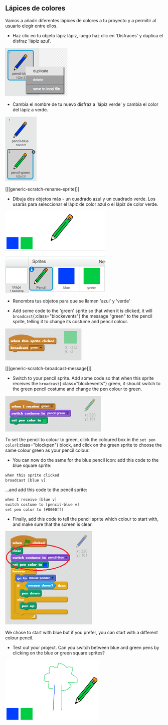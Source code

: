 ## Lápices de colores

Vamos a añadir diferentes lápices de colores a tu proyecto y a permitir al usuario elegir entre ellos.

+ Haz clic en tu objeto lápiz lápiz, luego haz clic en 'Disfraces' y duplica el disfraz 'lápiz azul'.

![screenshot](images/paint-blue-duplicate.png)

+ Cambia el nombre de tu nuevo disfraz a 'lápiz verde' y cambia el color del lápiz a verde.

![screenshot](images/paint-pencil-green.png)

[[[generic-scratch-rename-sprite]]]

+ Dibuja dos objetos más - un cuadrado azul y un cuadrado verde. Los usarás para seleccionar el lápiz de color azul o el lápiz de color verde.

![screenshot](images/paint-selectors.png)

+ Renombra tus objetos para que se llamen 'azul' y 'verde'

+ Add some code to the 'green' sprite so that when it is clicked, it will `broadcast`{:class="blockevents"} the message "green" to the pencil sprite, telling it to change its costume and pencil colour.

![Broadcast green](images/paint-broadcast-green.png)

[[[generic-scratch-broadcast-message]]]

+ Switch to your pencil sprite. Add some code so that when this sprite receives the `broadcast`{:class="blockevents"} green, it should switch to the green pencil costume and change the pen colour to green.

![Broadcast green](images/broadcast-green.png)

To set the pencil to colour to green, click the coloured box in the `set pen color`{:class="blockpen"} block, and click on the green sprite to choose the same colour green as your pencil colour.

+ You can now do the same for the blue pencil icon: add this code to the blue square sprite:

```blocks
when this sprite clicked
broadcast [blue v]
```

...and add this code to the pencil sprite:

```blocks
when I receive [blue v]
switch costume to [pencil-blue v]
set pen color to [#0000ff]
```

+ Finally, add this code to tell the pencil sprite which colour to start with, and make sure that the screen is clear.

![Start pencil](images/start-pencil.png)

We chose to start with blue but if you prefer, you can start with a different colour pencil.

+ Test out your project. Can you switch between blue and green pens by clicking on the blue or green square sprites?

![screenshot](images/paint-pens-test.png)